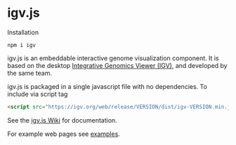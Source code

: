 igv.js
=======

Installation
```shell
npm i igv
```


igv.js is an embeddable interactive genome visualization component.  It is based on the desktop [Integrative Genomics Viewer (IGV)](https://www.igv.org), and developed by the same team.

igv.js is packaged in a single javascript file with no dependencies.  To include via script tag

```html
<script src="https://igv.org/web/release/VERSION/dist/igv-VERSION.min.js"></script>
```

See the [igv.js Wiki](https://github.com/igvteam/igv.js/wiki) for documentation.

For example web pages see [examples](http://igv.org/web/release/VERSION/examples/).